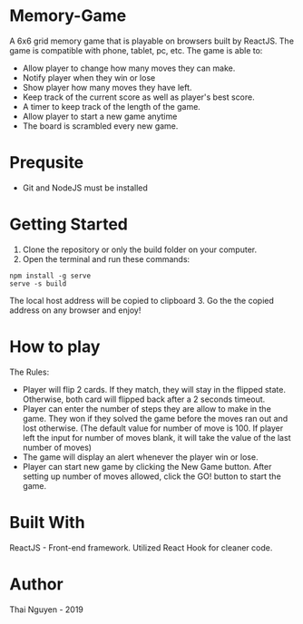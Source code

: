 # Memory-Game
A 6x6 grid memory game that is playable on browsers built by ReactJS. The game is compatible with phone, tablet, pc, etc. 
The game is able to:
- Allow player to change how many moves they can make.
- Notify player when they win or lose
- Show player how many moves they have left.
- Keep track of the current score as well as player's best score.
- A timer to keep track of the length of the game.
- Allow player to start a new game anytime
- The board is scrambled every new game.

# Prequsite
- Git and NodeJS must be installed

# Getting Started
1. Clone the repository or only the build folder on your computer. 
2. Open the terminal and run these commands:

```
npm install -g serve
serve -s build
```

The local host address will be copied to clipboard
3. Go the the copied address on any browser and enjoy!

# How to play
The Rules: 
- Player will flip 2 cards. If they match, they will stay in the flipped state. Otherwise, both card will flipped back after a 2 seconds timeout.
- Player can enter the number of steps they are allow to make in the game. They won if they solved the game before the moves ran out and lost otherwise. (The default value for number of move is 100. If player left the input for number of moves blank, it will take the value of the last number of moves)
- The game will display an alert whenever the player win or lose.
- Player can start new game by clicking the New Game button. After setting up number of moves allowed, click the GO! button to start the game.

# Built With
ReactJS - Front-end framework. Utilized React Hook for cleaner code.

# Author
Thai Nguyen - 2019
